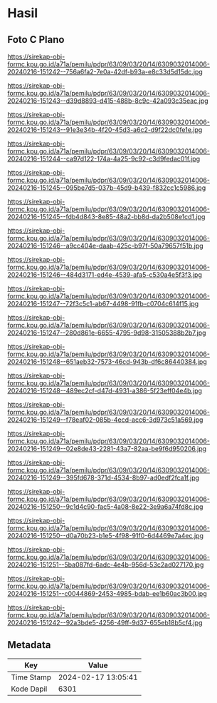 # Hasil

## Foto C Plano

https://sirekap-obj-formc.kpu.go.id/a71a/pemilu/pdpr/63/09/03/20/14/6309032014006-20240216-151242--756a6fa2-7e0a-42df-b93a-e8c33d5d15dc.jpg

https://sirekap-obj-formc.kpu.go.id/a71a/pemilu/pdpr/63/09/03/20/14/6309032014006-20240216-151243--d39d8893-d415-488b-8c9c-42a093c35eac.jpg

https://sirekap-obj-formc.kpu.go.id/a71a/pemilu/pdpr/63/09/03/20/14/6309032014006-20240216-151243--91e3e34b-4f20-45d3-a6c2-d9f22dc0fe1e.jpg

https://sirekap-obj-formc.kpu.go.id/a71a/pemilu/pdpr/63/09/03/20/14/6309032014006-20240216-151244--ca97d122-174a-4a25-9c92-c3d9fedac01f.jpg

https://sirekap-obj-formc.kpu.go.id/a71a/pemilu/pdpr/63/09/03/20/14/6309032014006-20240216-151245--095be7d5-037b-45d9-b439-f832cc1c5986.jpg

https://sirekap-obj-formc.kpu.go.id/a71a/pemilu/pdpr/63/09/03/20/14/6309032014006-20240216-151245--fdb4d843-8e85-48a2-bb8d-da2b508e1cd1.jpg

https://sirekap-obj-formc.kpu.go.id/a71a/pemilu/pdpr/63/09/03/20/14/6309032014006-20240216-151246--a9cc404e-daab-425c-b97f-50a79657f51b.jpg

https://sirekap-obj-formc.kpu.go.id/a71a/pemilu/pdpr/63/09/03/20/14/6309032014006-20240216-151246--484d3171-ed4e-4539-afa5-c530a4e5f3f3.jpg

https://sirekap-obj-formc.kpu.go.id/a71a/pemilu/pdpr/63/09/03/20/14/6309032014006-20240216-151247--72f3c5c1-ab67-4498-91fb-c0704c614f15.jpg

https://sirekap-obj-formc.kpu.go.id/a71a/pemilu/pdpr/63/09/03/20/14/6309032014006-20240216-151247--280d861e-6655-4795-9d98-31505388b2b7.jpg

https://sirekap-obj-formc.kpu.go.id/a71a/pemilu/pdpr/63/09/03/20/14/6309032014006-20240216-151248--651aeb32-7573-46cd-943b-df6c86440384.jpg

https://sirekap-obj-formc.kpu.go.id/a71a/pemilu/pdpr/63/09/03/20/14/6309032014006-20240216-151248--489ec2cf-d47d-4931-a386-5f23eff04e4b.jpg

https://sirekap-obj-formc.kpu.go.id/a71a/pemilu/pdpr/63/09/03/20/14/6309032014006-20240216-151249--f78eaf02-085b-4ecd-acc6-3d973c51a569.jpg

https://sirekap-obj-formc.kpu.go.id/a71a/pemilu/pdpr/63/09/03/20/14/6309032014006-20240216-151249--02e8de43-2281-43a7-82aa-be9f6d950206.jpg

https://sirekap-obj-formc.kpu.go.id/a71a/pemilu/pdpr/63/09/03/20/14/6309032014006-20240216-151249--395fd678-371d-4534-8b97-ad0edf2fca1f.jpg

https://sirekap-obj-formc.kpu.go.id/a71a/pemilu/pdpr/63/09/03/20/14/6309032014006-20240216-151250--9c1d4c90-fac5-4a08-8e22-3e9a6a74fd8c.jpg

https://sirekap-obj-formc.kpu.go.id/a71a/pemilu/pdpr/63/09/03/20/14/6309032014006-20240216-151250--d0a70b23-b1e5-4f98-91f0-6d4469e7a4ec.jpg

https://sirekap-obj-formc.kpu.go.id/a71a/pemilu/pdpr/63/09/03/20/14/6309032014006-20240216-151251--5ba087fd-6adc-4e4b-956d-53c2ad027170.jpg

https://sirekap-obj-formc.kpu.go.id/a71a/pemilu/pdpr/63/09/03/20/14/6309032014006-20240216-151251--c0044869-2453-4985-bdab-ee1b60ac3b00.jpg

https://sirekap-obj-formc.kpu.go.id/a71a/pemilu/pdpr/63/09/03/20/14/6309032014006-20240216-151242--92a3bde5-4256-49ff-9d37-655eb18b5cf4.jpg


## Metadata

| Key        | Value               |
| ---------- | ------------------- |
| Time Stamp | 2024-02-17 13:05:41 |
| Kode Dapil | 6301                |



